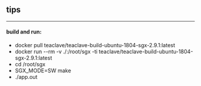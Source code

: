 ## tips

---

#### build and run:

- docker pull teaclave/teaclave-build-ubuntu-1804-sgx-2.9.1:latest
- docker run --rm -v ./:/root/sgx -ti teaclave/teaclave-build-ubuntu-1804-sgx-2.9.1:latest
- cd /root/sgx
- SGX_MODE=SW make
- ./app.out